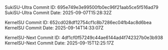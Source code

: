 SukiSU-Ultra Commit ID: 695e749e3e99500fb0ec96f21aab5ce5f516ad79
SukiSU-Ultra Commit Date: 2025-09-07T15:28:32Z

KernelSU Commit ID: 652cd028df12754cf1c8b7286ec04fb4ac8d6bea
KernelSU Commit Date: 2025-09-14T14:33:07Z

KernelSU-Next Commit ID: 4df1cf0f57249c44ae6144ad4f742327b0e3b938
KernelSU-Next Commit Date: 2025-09-15T12:25:17Z

